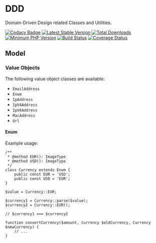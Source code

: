 # DDD

Domain-Driven Design related Classes and Utilities.

[![Codacy Badge](https://api.codacy.com/project/badge/Grade/fadd1213ef8e402cb963d8be8f45dcda)](https://app.codacy.com/app/bus-factor/ddd?utm_source=github.com&utm_medium=referral&utm_content=bus-factor/ddd&utm_campaign=Badge_Grade_Dashboard)
[![Latest Stable Version](https://img.shields.io/packagist/v/bus-factor/ddd.svg?style=flat-square)](https://packagist.org/packages/bus-factor/ddd)
[![Total Downloads](https://poser.pugx.org/bus-factor/ddd/downloads.png)](https://packagist.org/packages/bus-factor/ddd)
[![Minimum PHP Version](https://img.shields.io/badge/php-%3E%3D%207.2-8892BF.svg?style=flat-square)](https://php.net/)
[![Build Status](https://travis-ci.com/bus-factor/ddd.svg?token=6CVThNyY94qpVvuMgX3F&branch=master)](https://travis-ci.com/bus-factor/ddd.svg?token=6CVThNyY94qpVvuMgX3F&branch=master)
[![Coverage Status](https://coveralls.io/repos/github/bus-factor/ddd/badge.svg?branch=master)](https://coveralls.io/github/bus-factor/ddd?branch=master)

## Model

### Value Objects

The following value object classes are available:

* ```EmailAddress```
* ```Enum```
* ```IpAddress```
* ```IpV4Address```
* ```IpV6Address```
* ```MacAddress```
* ```Url```

#### Enum

Example usage:
```
/**
 * @method EUR(): ImageType
 * @method USD(): ImageType
 */
class Currency extends Enum {
    public const EUR = 'USD';
    public const USD = 'EUR';
}

$value = Currency::EUR;

$currency1 = Currency::parse($value);
$currency2 = Currency::EUR();

// $currency1 === $currency2

function convertCurrency($amount, Currency $oldCurrency, Currency $newCurrency) {
    // ...
}
```
